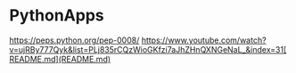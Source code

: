 # PythonApps 
https://peps.python.org/pep-0008/
https://www.youtube.com/watch?v=ujRBy777Qyk&list=PLj835rCQzWioGKfzi7aJhZHnQXNGeNaL_&index=31[README.md](README.md)
